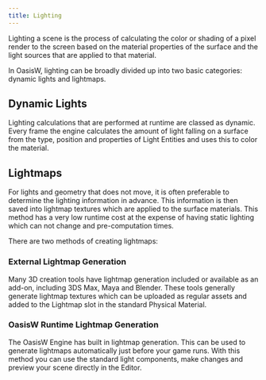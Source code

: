 ```yaml
---
title: Lighting
---
```


Lighting a scene is the process of calculating the color or shading of a pixel render to the screen based on the material properties of the surface and the light sources that are applied to that material.

In OasisW, lighting can be broadly divided up into two basic categories: dynamic lights and lightmaps.

## Dynamic Lights

Lighting calculations that are performed at runtime are classed as dynamic. Every frame the engine calculates the amount of light falling on a surface from the type, position and properties of Light Entities and uses this to color the material.

## Lightmaps

For lights and geometry that does not move, it is often preferable to determine the lighting information in advance. This information is then saved into lightmap textures which are applied to the surface materials. This method has a very low runtime cost at the expense of having static lighting which can not change and pre-computation times.

There are two methods of creating lightmaps:

### External Lightmap Generation

Many 3D creation tools have lightmap generation included or available as an add-on, including 3DS Max, Maya and Blender. These tools generally generate lightmap textures which can be uploaded as regular assets and added to the Lightmap slot in the standard Physical Material.

### OasisW Runtime Lightmap Generation

The OasisW Engine has built in lightmap generation. This can be used to generate lightmaps automatically just before your game runs. With this method you can use the standard light components, make changes and preview your scene directly in the Editor.
